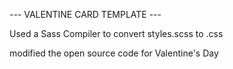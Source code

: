 --- VALENTINE CARD TEMPLATE ---

Used a Sass Compiler to convert styles.scss to .css

modified the open source code for Valentine's Day

